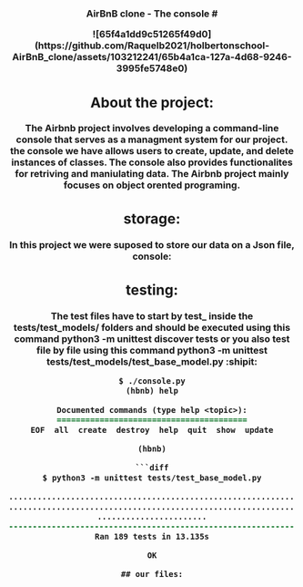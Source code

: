 <h3> <p align="center">
AirBnB clone - The console </p</h3>
# <center>![65f4a1dd9c51265f49d0](https://github.com/Raquelb2021/holbertonschool-AirBnB_clone/assets/103212241/65b4a1ca-127a-4d68-9246-3995fe5748e0)

  
## About the project:
The Airbnb project involves developing a command-line console that serves as a managment system for our project.
the console we have allows users to create, update, and delete instances of classes. The console also provides functionalites for retriving and maniulating data. The Airbnb project mainly focuses on object orented programing.

## storage: 
In this project we were suposed to store 
our data on a Json file, 
console:

## testing:
The test files have to start by test_ inside the tests/test_models/ folders
  and should be executed using this command python3 -m unittest discover tests or you also test file by file using this command python3 -m unittest tests/test_models/test_base_model.py :shipit:
  
  ```diff 
  $ ./console.py
(hbnb) help

Documented commands (type help <topic>):
========================================
EOF  all  create  destroy  help  quit  show  update

(hbnb)
  
  ```diff
  $ python3 -m unittest tests/test_base_model.py

...................................................................................
...................................................................................
.......................
----------------------------------------------------------------------
Ran 189 tests in 13.135s

OK

## our files:
